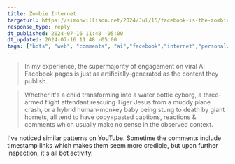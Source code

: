 ```yaml
---
title: Zombie Internet
targeturl: https://simonwillison.net/2024/Jul/15/facebook-is-the-zombie-internet/#atom-everything
response_type: reply
dt_published: 2024-07-16 11:48 -05:00
dt_updated: 2024-07-16 11:48 -05:00
tags: ["bots", "web", "comments", "ai","facebook","internet","personalweb"]
---
```


> In my experience, the supermajority of engagement on viral AI Facebook pages is just as artificially-generated as the content they publish.

> Whether it's a child transforming into a water bottle cyborg, a three-armed flight attendant rescuing Tiger Jesus from a muddy plane crash, or a hybrid human-monkey baby being stung to death by giant hornets, all tend to have copy+pasted captions, reactions & comments which usually make no sense in the observed context.

I've noticed similar patterns on YouTube. Sometime the comments include timestamp links which makes them seem more credible, but upon further inspection, it's all bot activity. 
